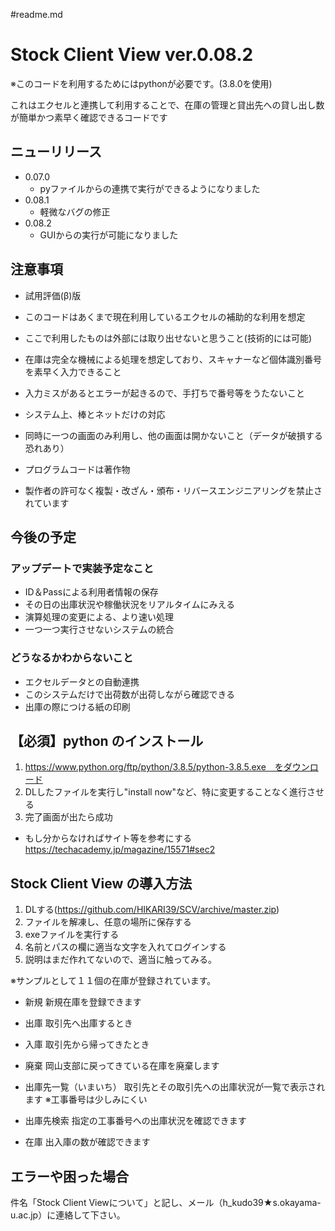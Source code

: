 #readme.md
# Stock Client View ver.0.08.2
※このコードを利用するためにはpythonが必要です。(3.8.0を使用)

これはエクセルと連携して利用することで、在庫の管理と貸出先への貸し出し数が簡単かつ素早く確認できるコードです

## ニューリリース
- 0.07.0
    - pyファイルからの連携で実行ができるようになりました
- 0.08.1
    - 軽微なバグの修正
- 0.08.2
    - GUIからの実行が可能になりました

## 注意事項
- 試用評価(β)版
- このコードはあくまで現在利用しているエクセルの補助的な利用を想定
- ここで利用したものは外部には取り出せないと思うこと(技術的には可能)
- 在庫は完全な機械による処理を想定しており、スキャナーなど個体識別番号を素早く入力できること
- 入力ミスがあるとエラーが起きるので、手打ちで番号等をうたないこと
- システム上、棒とネットだけの対応
- 同時に一つの画面のみ利用し、他の画面は開かないこと（データが破損する恐れあり）


- プログラムコードは著作物

- 製作者の許可なく複製・改ざん・頒布・リバースエンジニアリングを禁止されています




## 今後の予定
### アップデートで実装予定なこと
- ID＆Passによる利用者情報の保存
- その日の出庫状況や稼働状況をリアルタイムにみえる
- 演算処理の変更による、より速い処理
- 一つ一つ実行させないシステムの統合
### どうなるかわからないこと
- エクセルデータとの自動連携
- このシステムだけで出荷数が出荷しながら確認できる
- 出庫の際につける紙の印刷




## 【必須】python のインストール
1. https://www.python.org/ftp/python/3.8.5/python-3.8.5.exe　をダウンロード
2. DLしたファイルを実行し"install now"など、特に変更することなく進行させる
3. 完了画面が出たら成功

- もし分からなければサイト等を参考にする　https://techacademy.jp/magazine/15571#sec2

## Stock Client View の導入方法
1. DLする(https://github.com/HIKARI39/SCV/archive/master.zip)
2. ファイルを解凍し、任意の場所に保存する
3. exeファイルを実行する
4. 名前とパスの欄に適当な文字を入れてログインする
5. 説明はまだ作れてないので、適当に触ってみる。

※サンプルとして１１個の在庫が登録されています。



- 新規
新規在庫を登録できます

-  出庫
取引先へ出庫するとき

- 入庫
取引先から帰ってきたとき

- 廃棄
岡山支部に戻ってきている在庫を廃棄します

- 出庫先一覧（いまいち）
取引先とその取引先への出庫状況が一覧で表示されます
※工事番号は少しみにくい

- 出庫先検索
指定の工事番号への出庫状況を確認できます

- 在庫
出入庫の数が確認できます

## エラーや困った場合
件名「Stock Client Viewについて」と記し、メール（h_kudo39★s.okayama-u.ac.jp）に連絡して下さい。
